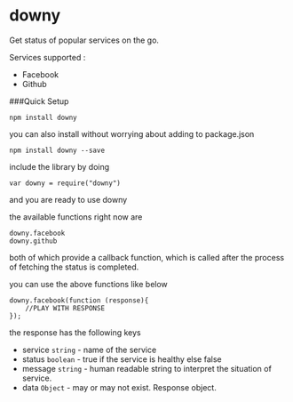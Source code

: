 # downy

Get status of popular services on the go.

Services supported :
  - Facebook
  - Github

###Quick Setup

    npm install downy

you can also install without worrying about adding to package.json

    npm install downy --save

include the library by doing

    var downy = require("downy")

and you are ready to use downy

the available functions right now are

	downy.facebook
	downy.github

both of which provide a callback function, which is called after the process of fetching the status is completed.

you can use the above functions like below

	downy.facebook(function (response){
		//PLAY WITH RESPONSE
	});

the response has the following keys

- service `string` - name of the service
- status `boolean`  - true if the service is healthy else false
- message `string`  - human readable string to interpret the situation of service.
- data `Object` - may or may not exist. Response object. 
